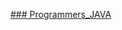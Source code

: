 <a href = "https://github.com/Sword-Is-Cat/Programmers_JAVA/tree/master/Programmers_JAVA/src">### Programmers_JAVA</a>
